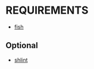 # REQUIREMENTS

* [fish](http://fishshell.com/)

## Optional

* [shlint](https://github.com/duggan/shlint)
